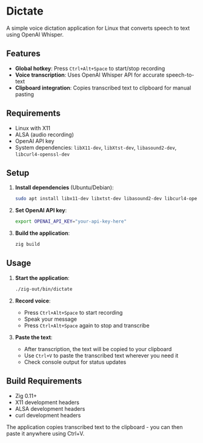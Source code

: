 # Dictate

A simple voice dictation application for Linux that converts speech to text using OpenAI Whisper.

## Features

- **Global hotkey**: Press `Ctrl+Alt+Space` to start/stop recording
- **Voice transcription**: Uses OpenAI Whisper API for accurate speech-to-text
- **Clipboard integration**: Copies transcribed text to clipboard for manual pasting

## Requirements

- Linux with X11
- ALSA (audio recording)
- OpenAI API key
- System dependencies: `libX11-dev`, `libXtst-dev`, `libasound2-dev`, `libcurl4-openssl-dev`

## Setup

1. **Install dependencies** (Ubuntu/Debian):
   ```bash
   sudo apt install libx11-dev libxtst-dev libasound2-dev libcurl4-openssl-dev
   ```

2. **Set OpenAI API key**:
   ```bash
   export OPENAI_API_KEY="your-api-key-here"
   ```

3. **Build the application**:
   ```bash
   zig build
   ```

## Usage

1. **Start the application**:
   ```bash
   ./zig-out/bin/dictate
   ```

2. **Record voice**:
   - Press `Ctrl+Alt+Space` to start recording
   - Speak your message
   - Press `Ctrl+Alt+Space` again to stop and transcribe

3. **Paste the text**:
   - After transcription, the text will be copied to your clipboard
   - Use `Ctrl+V` to paste the transcribed text wherever you need it
   - Check console output for status updates

## Build Requirements

- Zig 0.11+
- X11 development headers
- ALSA development headers
- curl development headers

The application copies transcribed text to the clipboard - you can then paste it anywhere using Ctrl+V.
